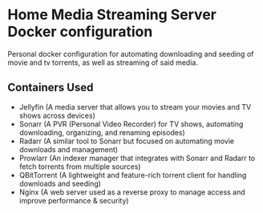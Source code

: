 # Home Media Streaming Server Docker configuration
Personal docker configuration for automating downloading and seeding of movie and tv torrents, as well as streaming of said media. 
## Containers Used
- Jellyfin (A media server that allows you to stream your movies and TV shows across devices)
- Sonarr (A PVR (Personal Video Recorder) for TV shows, automating downloading, organizing, and renaming episodes)
- Radarr (A similar tool to Sonarr but focused on automating movie downloads and management)
- Prowlarr (An indexer manager that integrates with Sonarr and Radarr to fetch torrents from multiple sources)
- QBitTorrent (A lightweight and feature-rich torrent client for handling downloads and seeding)
- Nginx (A web server used as a reverse proxy to manage access and improve performance & security)
